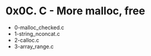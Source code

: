 # 0x0C. C - More malloc, free
- 0-malloc_checked.c
- 1-string_nconcat.c
- 2-calloc.c
- 3-array_range.c
